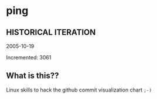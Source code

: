# ping

## HISTORICAL ITERATION
2005-10-19

Incremented: 3061

## What is this?? 
Linux skills to hack the github commit visualization chart `;-)`
